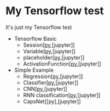 # My Tensorflow test
It's just my Tensorflow test

* Tensorflow Basic  
  * Session[[py](https://github.com/pkwin927/MyTensorflowTest/blob/master/Tensorflow/Session.py),[jupyter]]
  * Variable[[py](https://github.com/pkwin927/MyTensorflowTest/blob/master/Tensorflow/Variable.py),[jupyter]]
  * placeholder[[py](https://github.com/pkwin927/MyTensorflowTest/blob/master/Tensorflow/placeholder.py),[jupyter]]
  * ActivationFunction[[py](https://github.com/pkwin927/MyTensorflowTest/blob/master/Tensorflow/ActivationFunction.py),[jupyter]]
* Simple Example
  * Regression[[py](https://github.com/pkwin927/MyTensorflowTest/blob/master/Tensorflow/Regression.py),[jupyter]]
  * Classifier[[py](https://github.com/pkwin927/MyTensorflowTest/blob/master/Tensorflow/Classifier.py),[jupyter]]
  * CNN[[py](https://github.com/pkwin927/MyTensorflowTest/blob/master/Tensorflow/CNN.py),[jupyter]]
  * RNN classification[[py](https://github.com/pkwin927/MyTensorflowTest/blob/master/Tensorflow/RNN_classification.py),[jupyter]]
  * CapsNet[[py],[jupyter]]


